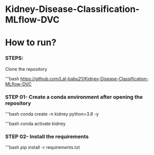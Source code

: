 # Kidney-Disease-Classification-MLflow-DVC



# How to run?
### STEPS:

Clone the repository

'''bash
https://github.com/Lal-babu21/Kidney-Disease-Classification-MLflow-DVC

### STEP 01- Create a conda environment after opening the repository

'''bash
conda create -n kidney python=3.8 -y

'''bash
conda activate kidney

### STEP 02- Install the requirements

'''bash
pip install -r requirements.txt